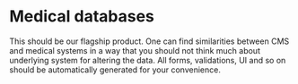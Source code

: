 # Medical databases

This should be our flagship product. One can find similarities between CMS and medical systems in a way that you should not think much about underlying system for altering the data. All forms, validations, UI and so on should be automatically generated for your convenience.
